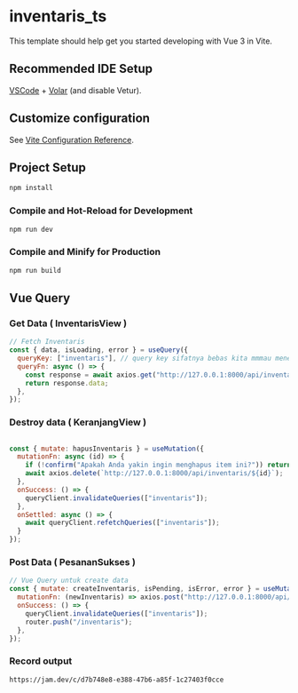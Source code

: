 # inventaris_ts

This template should help get you started developing with Vue 3 in Vite.

## Recommended IDE Setup

[VSCode](https://code.visualstudio.com/) + [Volar](https://marketplace.visualstudio.com/items?itemName=Vue.volar) (and disable Vetur).

## Customize configuration

See [Vite Configuration Reference](https://vite.dev/config/).

## Project Setup

```sh
npm install
```

### Compile and Hot-Reload for Development

```sh
npm run dev
```

### Compile and Minify for Production

```sh
npm run build
```


## Vue Query

### Get Data ( InventarisView )
```js
// Fetch Inventaris
const { data, isLoading, error } = useQuery({
  queryKey: ["inventaris"], // query key sifatnya bebas kita mmmau menentukan dengan nama apa,tetapi harus konsisten karebna untuk Invalidasi Cache
  queryFn: async () => {
    const response = await axios.get("http://127.0.0.1:8000/api/inventaris");
    return response.data;
  },
});

```

### Destroy data ( KeranjangView )
```js

const { mutate: hapusInventaris } = useMutation({
  mutationFn: async (id) => {
    if (!confirm("Apakah Anda yakin ingin menghapus item ini?")) return;
    await axios.delete(`http://127.0.0.1:8000/api/inventaris/${id}`);
  },
  onSuccess: () => {
    queryClient.invalidateQueries(["inventaris"]); 
  },
  onSettled: async () => {
    await queryClient.refetchQueries(["inventaris"]); 
  }
});
```

### Post Data ( PesananSukses )
```js
// Vue Query untuk create data
const { mutate: createInventaris, isPending, isError, error } = useMutation({
  mutationFn: (newInventaris) => axios.post("http://127.0.0.1:8000/api/inventaris", newInventaris),
  onSuccess: () => {
    queryClient.invalidateQueries(["inventaris"]); 
    router.push("/inventaris"); 
  },
});

```

### Record output
```
https://jam.dev/c/d7b748e8-e388-47b6-a85f-1c27403f0cce
```
